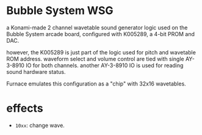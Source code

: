 # Bubble System WSG

a Konami-made 2 channel wavetable sound generator logic used on the Bubble System arcade board, configured with K005289, a 4-bit PROM and DAC.

however, the K005289 is just part of the logic used for pitch and wavetable ROM address.
waveform select and volume control are tied with single AY-3-8910 IO for both channels.
another AY-3-8910 IO is used for reading sound hardware status.

Furnace emulates this configuration as a "chip" with 32x16 wavetables.

# effects

- `10xx`: change wave.
